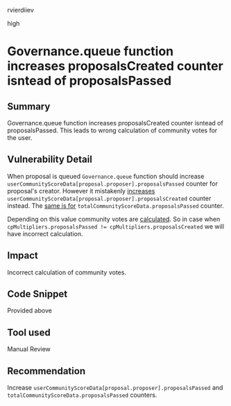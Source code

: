 rvierdiiev

high

# Governance.queue function increases proposalsCreated counter isntead of proposalsPassed

## Summary
Governance.queue function increases proposalsCreated counter isntead of proposalsPassed. This leads to wrong calculation of community votes for the user.
## Vulnerability Detail
When proposal is queued `Governance.queue` function should increase `userCommunityScoreData[proposal.proposer].proposalsPassed` counter for proposal's creator. However it mistakenly [increases](https://github.com/sherlock-audit/2022-11-frankendao/blob/main/src/Governance.sol#L484-L489) `userCommunityScoreData[proposal.proposer].proposalsCreated` counter instead. The [same is for](https://github.com/sherlock-audit/2022-11-frankendao/blob/main/src/Governance.sol#L489) `totalCommunityScoreData.proposalsPassed` counter.

Depending on this value community votes are [calculated](https://github.com/sherlock-audit/2022-11-frankendao/blob/main/src/Staking.sol#L537-L540). So in case when `cpMultipliers.proposalsPassed != cpMultipliers.proposalsCreated` we will have incorrect calculation.
## Impact
Incorrect calculation of community votes.
## Code Snippet
Provided above
## Tool used

Manual Review

## Recommendation
Increase `userCommunityScoreData[proposal.proposer].proposalsPassed` and `totalCommunityScoreData.proposalsPassed` counters.